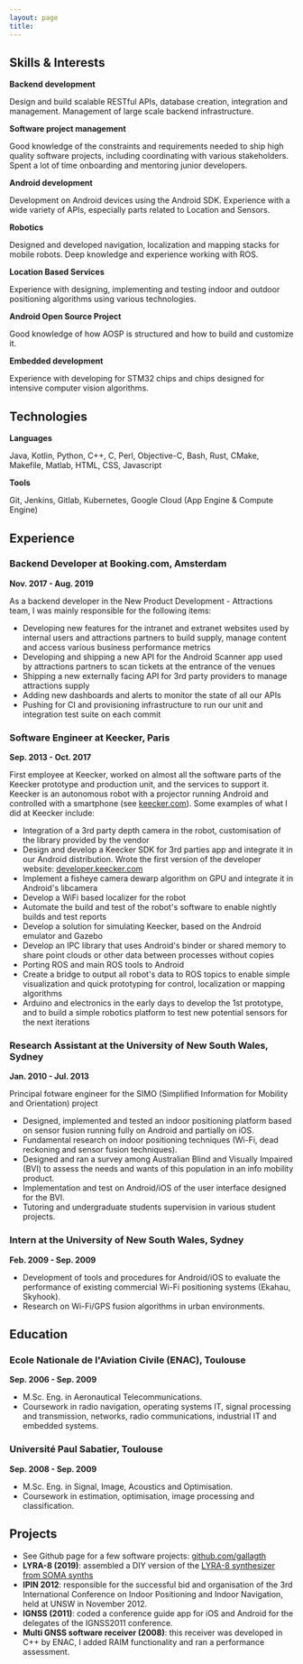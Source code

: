 ```yaml
---
layout: page
title:
---
```


## Skills & Interests

**Backend development**

Design and build scalable RESTful APIs, database creation, integration and management. Management of large scale backend infrastructure.

**Software project management**

Good knowledge of the constraints and requirements needed to ship high quality software projects, including coordinating with various stakeholders. Spent a lot of time onboarding and mentoring junior developers.

**Android development**

Development on Android devices using the Android SDK. Experience with a wide variety of APIs, especially parts related to Location and Sensors.

**Robotics**

Designed and developed navigation, localization and mapping stacks for mobile robots. Deep knowledge and experience working with ROS.

**Location Based Services**

Experience with designing, implementing and testing indoor and outdoor positioning algorithms using various technologies.

**Android Open Source Project**

Good knowledge of how AOSP is structured and how to build and customize it.

**Embedded development**

Experience with developing for STM32 chips and chips designed for intensive computer vision algorithms.

## Technologies

**Languages**

Java, Kotlin, Python, C++, C, Perl, Objective-C, Bash, Rust, CMake, Makefile, Matlab, HTML, CSS, Javascript

**Tools**

Git, Jenkins, Gitlab, Kubernetes, Google Cloud (App Engine & Compute Engine)

## Experience

### Backend Developer at Booking.com, Amsterdam
**Nov. 2017 - Aug. 2019**

As a backend developer in the New Product Development - Attractions team, I was mainly responsible for the following items:

+ Developing new features for the intranet and extranet websites used by internal users and attractions partners to build supply, manage content and access various business performance metrics
+ Developing and shipping a new API for the Android Scanner app used by attractions partners to scan tickets at the entrance of the venues
+ Shipping a new externally facing API for 3rd party providers to manage attractions supply
+ Adding new dashboards and alerts to monitor the state of all our APIs
+ Pushing for CI and provisioning infrastructure to run our unit and integration test suite on each commit

### Software Engineer at Keecker, Paris
**Sep. 2013 - Oct. 2017**

First employee at Keecker, worked on almost all the software parts of the Keecker prototype and production unit, and the services to support it. Keecker is an autonomous robot with a projector running Android and controlled with a smartphone (see [keecker.com](http://www.keecker.com)). Some examples of what I did at Keecker include:

+ Integration of a 3rd party depth camera in the robot, customisation of the library provided by the vendor
+ Design and develop a Keecker SDK for 3rd parties app and integrate it in our Android distribution. Wrote the first version of the developer website: [developer.keecker.com](http://www.developer.keecker.com)
+ Implement a fisheye camera dewarp algorithm on GPU and integrate it in Android's libcamera
+ Develop a WiFi based localizer for the robot
+ Automate the build and test of the robot's software to enable nightly builds and test reports
+ Develop a solution for simulating Keecker, based on the Android emulator and Gazebo
+ Develop an IPC library that uses Android's binder or shared memory to share point clouds or other data between processes without copies
+ Porting ROS and main ROS tools to Android
+ Create a bridge to output all robot's data to ROS topics to enable simple visualization and quick prototyping for control, localization or mapping algorithms
+ Arduino and electronics in the early days to develop the 1st prototype, and to build a simple robotics platform to test new potential sensors for the next iterations

### Research Assistant at the University of New South Wales, Sydney
**Jan. 2010 - Jul. 2013**

Principal fotware engineer for the SIMO (Simplified Information for Mobility and Orientation) project

+ Designed, implemented and tested an indoor positioning platform based on sensor
fusion running fully on Android and partially on iOS.
+ Fundamental research on indoor positioning techniques (Wi-Fi, dead reckoning and
sensor fusion techniques).
+ Designed and ran a survey among Australian Blind and Visually Impaired (BVI) to assess
the needs and wants of this population in an info mobility product.
+ Implementation and test on Android/iOS of the user interface designed for the BVI.
+ Tutoring and undergraduate students supervision in various student projects.

### Intern at the University of New South Wales, Sydney
**Feb. 2009 - Sep. 2009**

+ Development of tools and procedures for Android/iOS to evaluate the performance
 of existing commercial Wi-Fi positioning systems (Ekahau, Skyhook).
+ Research on Wi-Fi/GPS fusion algorithms in urban environments.

## Education

### Ecole Nationale de l'Aviation Civile (ENAC), Toulouse
**Sep. 2006 - Sep. 2009**

+ M.Sc. Eng. in Aeronautical Telecommunications.
+ Coursework in radio navigation, operating systems IT, signal processing and
transmission, networks, radio communications, industrial IT and embedded systems.

### Université Paul Sabatier, Toulouse
**Sep. 2008 - Sep. 2009**

+ M.Sc. Eng. in Signal, Image, Acoustics and Optimisation.
+ Coursework in estimation, optimisation, image processing and classification.

## Projects

+ See Github page for a few software projects: [github.com/gallagth](https://github.com/gallagth)
+ **LYRA-8 (2019)**: assembled a DIY version of the [LYRA-8 synthesizer from SOMA synths](https://somasynths.com/lyra-organismic-synthesizer)
+ **IPIN 2012**: responsible for the successful bid and organisation of the 3rd International Conference on Indoor Positioning and Indoor Navigation, held at UNSW in November 2012.
+ **IGNSS (2011)**: coded a conference guide app for iOS and Android for the delegates of the IGNSS2011 conference.
+ **Multi GNSS software receiver (2008)**: this receiver was developed in C++ by ENAC, I added RAIM functionality and ran a performance assessment.
